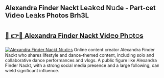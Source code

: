 ## Alexandra Finder Nackt Le𝚊k𝚎d N𝚞𝚍e - Part-cet Vid𝚎o Le𝚊ks Photos Brh3L

# <h2><a href="http://fb8kg4f.evod.top/?m=Alexandra+Finder+Nackt">🔗 👉🔴 Alexandra Finder Nackt Vid𝚎o Ph𝚘t𝚘s</a></h2>

[![Alexandra Finder Nackt N𝚞d𝚎s](https://i.imgur.com/8V9OHl7.gif)](http://fb8kg4f.evod.top/?m=Alexandra+Finder+Nackt)
Online content creator Alexandra Finder Nackt who shares lifestyle and dance-themed content, including solo and collaborative dance performances and vlogs. A public figure like Alexandra Finder Nackt, with a strong social media presence and a large following, can wield significant influence. 
